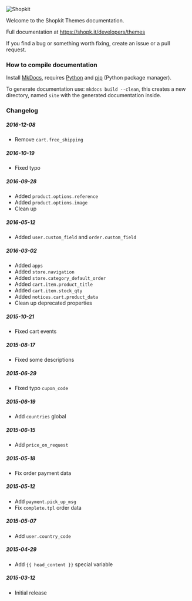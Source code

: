 ![Shopkit](https://drwfxyu78e9uq.cloudfront.net/assets/frontend/img/logo-shopkit-black-xs.png)

Welcome to the Shopkit Themes documentation.

Full documentation at https://shopk.it/developers/themes

If you find a bug or something worth fixing, create an issue or a pull request.

### How to compile documentation

Install [MkDocs](https://github.com/tomchristie/mkdocs), requires [Python](https://www.python.org/) and [pip](http://pip.readthedocs.org/en/latest/installing.html) (Python package manager).

To generate documentation use: `mkdocs build --clean`, this creates a new directory, named `site` with the generated documentation inside.

### Changelog

##### 2016-12-08
* Remove `cart.free_shipping`

##### 2016-10-19
* Fixed typo

##### 2016-09-28
* Added `product.options.reference`
* Added `product.options.image`
* Clean up

##### 2016-05-12
* Added `user.custom_field` and `order.custom_field`

##### 2016-03-02
* Added `apps`
* Added `store.navigation`
* Added `store.category_default_order`
* Added `cart.item.product_title`
* Added `cart.item.stock_qty`
* Added `notices.cart.product_data`
* Clean up deprecated properties

##### 2015-10-21
* Fixed cart events

##### 2015-08-17
* Fixed some descriptions

##### 2015-06-29
* Fixed typo `cupon_code`

##### 2015-06-19
* Add `countries` global

##### 2015-06-15
* Add `price_on_request`

##### 2015-05-18
* Fix order payment data

##### 2015-05-12
* Add `payment.pick_up_msg`
* Fix `complete.tpl` order data

##### 2015-05-07
* Add `user.country_code`

##### 2015-04-29
* Add `{{ head_content }}` special variable

##### 2015-03-12
* Initial release
